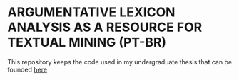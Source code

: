 # ARGUMENTATIVE LEXICON ANALYSIS AS A RESOURCE FOR TEXTUAL MINING (PT-BR)

This repository keeps the code used in my undergraduate thesis that can be founded [here](http://dspace.sti.ufcg.edu.br:8080/jspui/handle/riufcg/19923)
